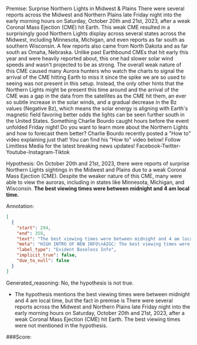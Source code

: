 
Premise:
Surprise Northern Lights in Midwest & Plains
There were several reports across the Midwest and Northern Plains late Friday night into the early morning hours on Saturday, October 20th and 21st, 2023, after a weak Coronal Mass Ejection (CME) hit Earth.
This weak CME resulted in a surprisingly good Northern Lights display across several states across the Midwest, including Minnesota, Michigan, and even reports as far south as southern Wisconsin. A few reports also came from North Dakota and as far south as Omaha, Nebraska.
Unlike past Earthbound CMEs that hit early this year and were heavily reported about, this one had slower solar wind speeds and wasn't projected to be as strong. The overall weak nature of this CME caused many Aurora hunters who watch the charts to signal the arrival of the CME hitting Earth to miss it since the spike we are so used to seeing was not present in this setup.
Instead, the only other hints that the Northern Lights might be present this time around and the arrival of the CME was a gap in the data from the satellites as the CME hit them, an ever so subtle increase in the solar winds, and a gradual decrease in the Bz values (Negative Bz), which means the solar energy is aligning with Earth's magnetic field favoring better odds the lights can be seen further south in the United States. Something Charlie Bourdo caught hours before the event unfolded Friday night!
Do you want to learn more about the Northern Lights and how to forecast them better? Charlie Bourdo recently posted a "How to" video explaining just that! You can find his "How to" video below!
Follow Limitless Media for the latest breaking news updates!
Facebook-Twitter-Youtube-Instagram-Tiktok

Hypothesis:
On October 20th and 21st, 2023, there were reports of surprise Northern Lights sightings in the Midwest and Plains due to a weak Coronal Mass Ejection (CME). Despite the weaker nature of this CME, many were able to view the auroras, including in states like Minnesota, Michigan, and Wisconsin. **The best viewing times were between midnight and 4 am local time.**

Annotation:
```json
[
  {
    "start": 294,
    "end": 359,
    "text": "The best viewing times were between midnight and 4 am local time.",
    "meta": "HIGH INTRO OF NEW INFO\nAIGC: The best viewing times were between midnight and 4 am local time.\nOriginal: This info is not mentioned in the source content.",
    "label_type": "Evident Baseless Info",
    "implicit_true": false,
    "due_to_null": false
  }
]
```

Generated_reasoning:
No, the hypothesis is not true. 
- The hypothesis mentions the best viewing times were between midnight and 4 am local time, but the fact in premise is There were several reports across the Midwest and Northern Plains late Friday night into the early morning hours on Saturday, October 20th and 21st, 2023, after a weak Coronal Mass Ejection (CME) hit Earth. The best viewing times were not mentioned in the hypothesis.

###Score:
